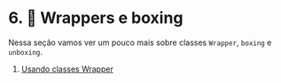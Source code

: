 # 6. 🎁️ Wrappers e boxing

Nessa seção vamos ver um pouco mais sobre classes `Wrapper`, `boxing` e `unboxing`.

1. [Usando classes Wrapper](./01-classes-wrapper/README.md)